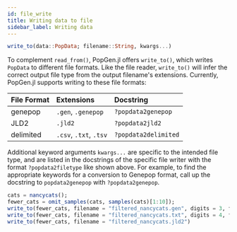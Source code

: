 ```yaml
---
id: file_write
title: Writing data to file
sidebar_label: Writing data
---
```


```julia
write_to(data::PopData; filename::String, kwargs...)
```
To complement `read_from()`, PopGen.jl offers `write_to()`, which writes `PopData` to different file formats. Like the file reader, `write_to()`
will infer the correct output file type from the output filename's extensions. Currently, PopGen.jl supports writing to these file formats:

| File Format | Extensions             | Docstring            |
| :---------- | :--------------------- | :------------------- |
| genepop     | `.gen`, `.genepop`     | `?popdata2genepop`   |
| JLD2        | `.jld2`                | `?popdata2jld2`      |
| delimited   | `.csv`, `.txt`, `.tsv` | `?popdata2delimited` |

Additional keyword arguments `kwargs...` are specific to the intended file type, and are listed in the docstrings of the specific file writer with the format `?popdata2filetype` like shown above. For example, to find the appropriate keywords for a conversion to Genepop format, call up the docstring to `popdata2genepop` with `?popdata2genepop`.

```julia
cats = nancycats();
fewer_cats = omit_samples(cats, samples(cats)[1:10]);
write_to(fewer_cats, filename = "filtered_nancycats.gen", digits = 3, format = "horizontal")
write_to(fewer_cats, filename = "filtered_nancycats.txt", digits = 4, format = "tidy", delim = ",")
write_to(fewer_cats, filename = "filtered_nancycats.jld2")
```
